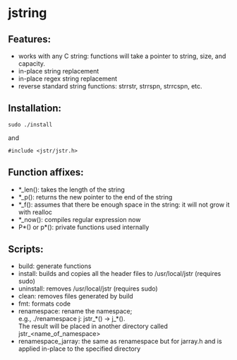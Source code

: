 # jstring

## Features:

- works with any C string: functions will take a pointer to string, size, and capacity.
- in-place string replacement
- in-place regex string replacement
- reverse standard string functions: strrstr, strrspn, strrcspn, etc.

## Installation:

```
sudo ./install
```
and
```
#include <jstr/jstr.h>
```

## Function affixes: 

- \*\_len(): takes the length of the string
- \*\_p(): returns the new pointer to the end of the string
- \*\_f(): assumes that there be enough space in the string: it will not grow it with realloc
- \*\_now(): compiles regular expression now
- P*() or p*(): private functions used internally

## Scripts:

- build: generate functions
- install: builds and copies all the header files to /usr/local/jstr (requires sudo)
- uninstall: removes /usr/local/jstr (requires sudo)
- clean: removes files generated by build
- fmt: formats code
- renamespace: rename the namespace;<br>
e.g., ./renamespace j: jstr\_\*() -> j\_\*().<br>
The result will be placed in another directory called jstr\_\<name\_of\_namespace\>
- renamespace\_jarray: the same as renamespace but for jarray.h and is applied in-place to the specified directory
